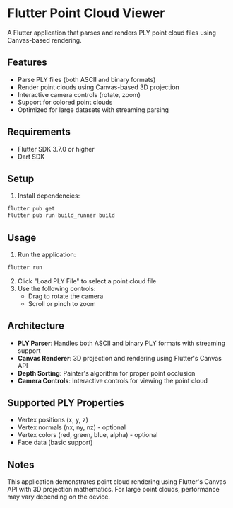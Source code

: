 # Flutter Point Cloud Viewer

A Flutter application that parses and renders PLY point cloud files using Canvas-based rendering.

## Features

- Parse PLY files (both ASCII and binary formats)
- Render point clouds using Canvas-based 3D projection
- Interactive camera controls (rotate, zoom)
- Support for colored point clouds
- Optimized for large datasets with streaming parsing

## Requirements

- Flutter SDK 3.7.0 or higher
- Dart SDK

## Setup

1. Install dependencies:
```bash
flutter pub get
flutter pub run build_runner build
```

## Usage

1. Run the application:
```bash
flutter run
```

2. Click "Load PLY File" to select a point cloud file
3. Use the following controls:
   - Drag to rotate the camera
   - Scroll or pinch to zoom

## Architecture

- **PLY Parser**: Handles both ASCII and binary PLY formats with streaming support
- **Canvas Renderer**: 3D projection and rendering using Flutter's Canvas API
- **Depth Sorting**: Painter's algorithm for proper point occlusion
- **Camera Controls**: Interactive controls for viewing the point cloud

## Supported PLY Properties

- Vertex positions (x, y, z)
- Vertex normals (nx, ny, nz) - optional
- Vertex colors (red, green, blue, alpha) - optional
- Face data (basic support)

## Notes

This application demonstrates point cloud rendering using Flutter's Canvas API with 3D projection mathematics. For large point clouds, performance may vary depending on the device.
